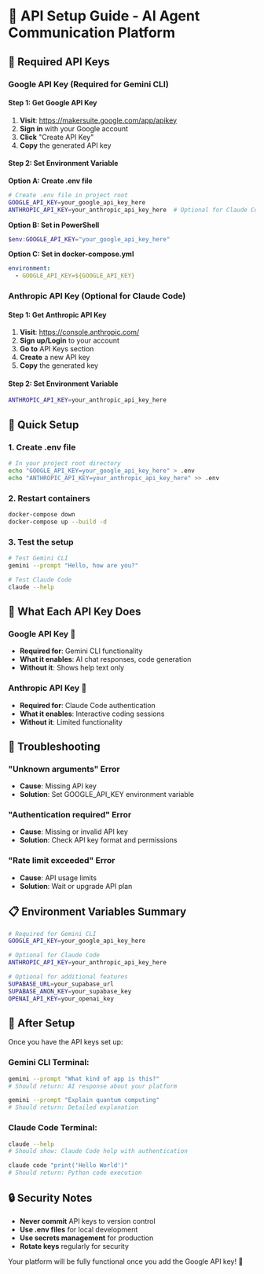 # 🔑 API Setup Guide - AI Agent Communication Platform

## 🎯 **Required API Keys**

### **Google API Key (Required for Gemini CLI)**

#### **Step 1: Get Google API Key**
1. **Visit**: https://makersuite.google.com/app/apikey
2. **Sign in** with your Google account
3. **Click** "Create API Key"
4. **Copy** the generated API key

#### **Step 2: Set Environment Variable**

**Option A: Create .env file**
```bash
# Create .env file in project root
GOOGLE_API_KEY=your_google_api_key_here
ANTHROPIC_API_KEY=your_anthropic_api_key_here  # Optional for Claude Code
```

**Option B: Set in PowerShell**
```powershell
$env:GOOGLE_API_KEY="your_google_api_key_here"
```

**Option C: Set in docker-compose.yml**
```yaml
environment:
  - GOOGLE_API_KEY=${GOOGLE_API_KEY}
```

### **Anthropic API Key (Optional for Claude Code)**

#### **Step 1: Get Anthropic API Key**
1. **Visit**: https://console.anthropic.com/
2. **Sign up/Login** to your account
3. **Go to** API Keys section
4. **Create** a new API key
5. **Copy** the generated key

#### **Step 2: Set Environment Variable**
```bash
ANTHROPIC_API_KEY=your_anthropic_api_key_here
```

## 🚀 **Quick Setup**

### **1. Create .env file**
```bash
# In your project root directory
echo "GOOGLE_API_KEY=your_google_api_key_here" > .env
echo "ANTHROPIC_API_KEY=your_anthropic_api_key_here" >> .env
```

### **2. Restart containers**
```bash
docker-compose down
docker-compose up --build -d
```

### **3. Test the setup**
```bash
# Test Gemini CLI
gemini --prompt "Hello, how are you?"

# Test Claude Code
claude --help
```

## 🎯 **What Each API Key Does**

### **Google API Key** 🔑
- **Required for**: Gemini CLI functionality
- **What it enables**: AI chat responses, code generation
- **Without it**: Shows help text only

### **Anthropic API Key** 🔑
- **Required for**: Claude Code authentication
- **What it enables**: Interactive coding sessions
- **Without it**: Limited functionality

## 🔧 **Troubleshooting**

### **"Unknown arguments" Error**
- **Cause**: Missing API key
- **Solution**: Set GOOGLE_API_KEY environment variable

### **"Authentication required" Error**
- **Cause**: Missing or invalid API key
- **Solution**: Check API key format and permissions

### **"Rate limit exceeded" Error**
- **Cause**: API usage limits
- **Solution**: Wait or upgrade API plan

## 📋 **Environment Variables Summary**

```bash
# Required for Gemini CLI
GOOGLE_API_KEY=your_google_api_key_here

# Optional for Claude Code
ANTHROPIC_API_KEY=your_anthropic_api_key_here

# Optional for additional features
SUPABASE_URL=your_supabase_url
SUPABASE_ANON_KEY=your_supabase_key
OPENAI_API_KEY=your_openai_key
```

## 🎉 **After Setup**

Once you have the API keys set up:

### **Gemini CLI Terminal:**
```bash
gemini --prompt "What kind of app is this?"
# Should return: AI response about your platform

gemini --prompt "Explain quantum computing"
# Should return: Detailed explanation
```

### **Claude Code Terminal:**
```bash
claude --help
# Should show: Claude Code help with authentication

claude code "print('Hello World')"
# Should return: Python code execution
```

## 🔒 **Security Notes**

- **Never commit** API keys to version control
- **Use .env files** for local development
- **Use secrets management** for production
- **Rotate keys** regularly for security

Your platform will be fully functional once you add the Google API key! 🚀 